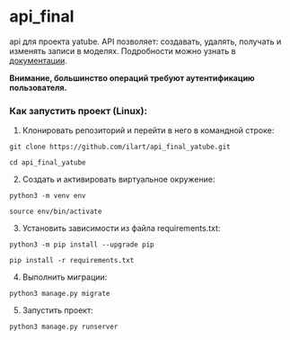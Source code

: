 # api_final
api для проекта yatube. API позволяет: создавать, удалять, получать и изменять записи в моделях. Подробности можно узнать в [документации](https://localhost:8000/redoc).

**Внимание, большинство операций трeбуют аутентификацию пользователя.**

### Как запустить проект (Linux):

1. Клонировать репозиторий и перейти в него в командной строке:

```
git clone https://github.com/ilart/api_final_yatube.git
```

```
cd api_final_yatube
```

2. Cоздать и активировать виртуальное окружение:

```
python3 -m venv env
```

```
source env/bin/activate
```

3. Установить зависимости из файла requirements.txt:

```
python3 -m pip install --upgrade pip
```

```
pip install -r requirements.txt
```

4. Выполнить миграции:

```
python3 manage.py migrate
```

5. Запустить проект:

```
python3 manage.py runserver
```

